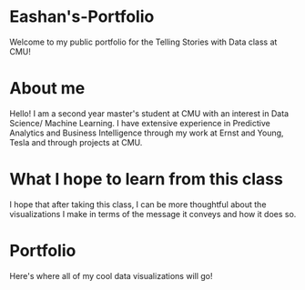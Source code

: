 # Eashan's-Portfolio

Welcome to my public portfolio for the Telling Stories with Data class at CMU!

# About me
Hello! I am a second year master's student at CMU with an interest in Data Science/ Machine Learning. I have extensive experience in Predictive Analytics and Business Intelligence through my work at Ernst and Young, Tesla and through projects at CMU. 

# What I hope to learn from this class
I hope that after taking this class, I can be more thoughtful about the visualizations I make in terms of the message it conveys and how it does so. 

# Portfolio
Here's where all of my cool data visualizations will go!

